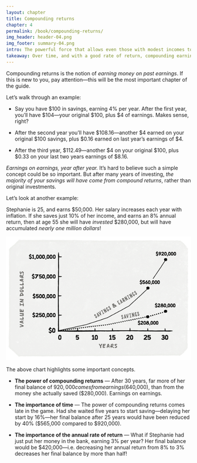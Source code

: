 ```yaml
---
layout: chapter
title: Compounding returns
chapter: 4
permalink: /book/compounding-returns/
img_header: header-04.png
img_footer: summary-04.png
intro: The powerful force that allows even those with modest incomes to accumulate large savings.
takeaway: Over time, and with a good rate of return, compounding earnings can turn small savings into large sums.
---
```


Compounding returns is the notion of *earning money on past earnings*. If this is new to you, pay attention—this will be the most important chapter of the guide.

Let’s walk through an example:

- Say you have $100 in savings, earning 4% per year. After the first year, you’ll have $104—your original $100, plus $4 of earnings. Makes sense, right?

- After the second year you’ll have $108.16—another $4 earned on your original $100 savings, plus $0.16 earned on last year’s earnings of $4.

- After the third year, $112.49—another $4 on your original $100, plus $0.33 on your last two years earnings of $8.16.

*Earnings on earnings, year after year.* It’s hard to believe such a simple concept could be so important. But after many years of investing, *the majority of your savings will have come from compound returns*, rather than original investments.

Let’s look at another example:

Stephanie is 25, and earns $50,000. Her salary increases each year with inflation. If she saves just 10% of her income, and earns an 8% annual return, then at age 55 she will have *invested* $280,000, but will have accumulated *nearly one million dollars*!

![](/assets/img/chart-04.png)

The above chart highlights some important concepts.

- **The power of compounding returns** — After 30 years, far more of her final balance of $920,000 comes from earnings ($640,000), than from the money she actually saved ($280,000). Earnings on earnings.

- **The importance of time** — The power of compounding returns comes late in the game. Had she waited five years to start saving—delaying her start by 16%—her final balance after 25 years would have been reduced by 40% ($565,000 compared to $920,000).

- **The importance of the annual rate of return** — What if Stephanie had just put her money in the bank, earning 3% per year? Her final balance would be $420,000—i.e. decreasing her annual return from 8% to 3% decreases her final balance by more than half!